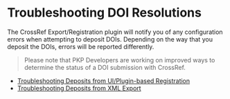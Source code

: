 # Troubleshooting DOI Resolutions

The CrossRef Export/Registration plugin will notify you of any configuration errors when attempting to deposit DOIs. Depending on the way that you deposit the DOIs, errors will be reported differently.

> Please note that PKP Developers are working on improved ways to determine the status of a DOI submission with CrossRef.

- [Troubleshooting Deposits from UI/Plugin-based Registration](./troubleshootingDepositsUI.md)
- [Troubleshooting Deposits from XML Export](./troubleshootingDepositsExport.md)
